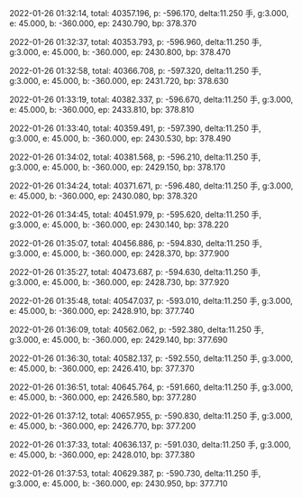 2022-01-26 01:32:14, total: 40357.196, p: -596.170, delta:11.250 手, g:3.000, e: 45.000, b: -360.000, ep: 2430.790, bp: 378.370

2022-01-26 01:32:37, total: 40353.793, p: -596.960, delta:11.250 手, g:3.000, e: 45.000, b: -360.000, ep: 2430.800, bp: 378.470

2022-01-26 01:32:58, total: 40366.708, p: -597.320, delta:11.250 手, g:3.000, e: 45.000, b: -360.000, ep: 2431.720, bp: 378.630

2022-01-26 01:33:19, total: 40382.337, p: -596.670, delta:11.250 手, g:3.000, e: 45.000, b: -360.000, ep: 2433.810, bp: 378.810

2022-01-26 01:33:40, total: 40359.491, p: -597.390, delta:11.250 手, g:3.000, e: 45.000, b: -360.000, ep: 2430.530, bp: 378.490

2022-01-26 01:34:02, total: 40381.568, p: -596.210, delta:11.250 手, g:3.000, e: 45.000, b: -360.000, ep: 2429.150, bp: 378.170

2022-01-26 01:34:24, total: 40371.671, p: -596.480, delta:11.250 手, g:3.000, e: 45.000, b: -360.000, ep: 2430.080, bp: 378.320

2022-01-26 01:34:45, total: 40451.979, p: -595.620, delta:11.250 手, g:3.000, e: 45.000, b: -360.000, ep: 2430.140, bp: 378.220

2022-01-26 01:35:07, total: 40456.886, p: -594.830, delta:11.250 手, g:3.000, e: 45.000, b: -360.000, ep: 2428.370, bp: 377.900

2022-01-26 01:35:27, total: 40473.687, p: -594.630, delta:11.250 手, g:3.000, e: 45.000, b: -360.000, ep: 2428.730, bp: 377.920

2022-01-26 01:35:48, total: 40547.037, p: -593.010, delta:11.250 手, g:3.000, e: 45.000, b: -360.000, ep: 2428.910, bp: 377.740

2022-01-26 01:36:09, total: 40562.062, p: -592.380, delta:11.250 手, g:3.000, e: 45.000, b: -360.000, ep: 2429.140, bp: 377.690

2022-01-26 01:36:30, total: 40582.137, p: -592.550, delta:11.250 手, g:3.000, e: 45.000, b: -360.000, ep: 2426.410, bp: 377.370

2022-01-26 01:36:51, total: 40645.764, p: -591.660, delta:11.250 手, g:3.000, e: 45.000, b: -360.000, ep: 2426.580, bp: 377.280

2022-01-26 01:37:12, total: 40657.955, p: -590.830, delta:11.250 手, g:3.000, e: 45.000, b: -360.000, ep: 2426.770, bp: 377.200

2022-01-26 01:37:33, total: 40636.137, p: -591.030, delta:11.250 手, g:3.000, e: 45.000, b: -360.000, ep: 2428.010, bp: 377.380

2022-01-26 01:37:53, total: 40629.387, p: -590.730, delta:11.250 手, g:3.000, e: 45.000, b: -360.000, ep: 2430.950, bp: 377.710